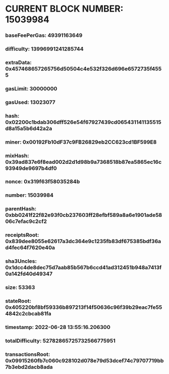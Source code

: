 # CURRENT BLOCK NUMBER: 15039984

### baseFeePerGas: 49391163649
### difficulty: 13996991241285744
### extraData: 0x457468657265756d50504c4e532f326d696e6572735f4555
### gasLimit: 30000000
### gasUsed: 13023077
### hash: 0x02200c1bdab306dff526e54f67927439cd065431141135515d8a15a5b6d42a2a
### miner: 0x00192Fb10dF37c9FB26829eb2CC623cd1BF599E8
### mixHash: 0x39ad837e6f8ead002d2d1d98b9a7368518b87ea5865ec16c93949de9697b4df0
### nonce: 0x319f63f58035284b
### number: 15039984
### parentHash: 0xbb0241f22f82e93f0cb237603ff28efbf589a8a6e1901ade5806c7efac9c2cf2
### receiptsRoot: 0x839dee8055e62617a3dc364e9c1235fb83df675385bdf36ad4fec64f7620e40a
### sha3Uncles: 0x1dcc4de8dec75d7aab85b567b6ccd41ad312451b948a7413f0a142fd40d49347
### size: 53363
### stateRoot: 0x405220bf8bf59336b897213f14f50636c96f39b29eac7fe554842c2cbcab81fa
### timestamp: 2022-06-28 13:55:16.206300
### totalDifficulty: 52782865725732566775951
### transactionsRoot: 0x09915260fb7c060c928102d078e79d53dcef74c79707719bb7b3ebd2dacb8ada
